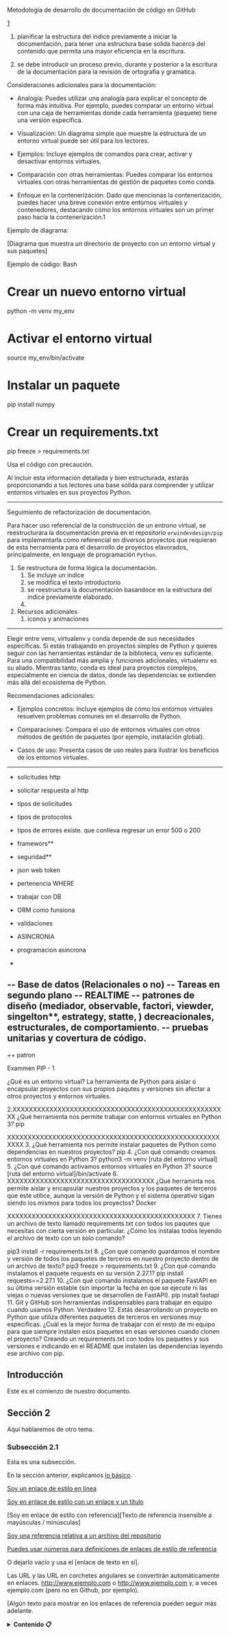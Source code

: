Metodología de desarrollo de documentación de código en GitHub

[1]

1. planificar la estructura del indice previamente a iniciar la documentación, para tener una estructura base solida hacerca del contenido que permita una mayor eficiencia en la escritura.

2. se debe introducir un proceso previo, durante y posterior a la escritura de la documentación para la revisión de ortografia y gramatica.


Consideraciones adicionales para la documentación:

- Analogía: Puedes utilizar una analogía para explicar el concepto de forma más intuitiva. Por ejemplo, puedes comparar un entorno virtual con una caja de herramientas donde cada herramienta (paquete) tiene una versión específica.

- Visualización: Un diagrama simple que muestre la estructura de un entorno virtual puede ser útil para los lectores.

- Ejemplos: Incluye ejemplos de comandos para crear, activar y desactivar entornos virtuales.

- Comparación con otras herramientas: Puedes comparar los entornos virtuales con otras herramientas de gestión de paquetes como conda.

- Enfoque en la contenerización: Dado que mencionas la contenerización, puedes hacer una breve conexión entre entornos virtuales y contenedores, destacando cómo los entornos virtuales son un primer paso hacia la contenerización.1

Ejemplo de diagrama:

[Diagrama que muestra un directorio de proyecto con un entorno virtual y sus paquetes]

Ejemplo de código:
Bash

# Crear un nuevo entorno virtual
python -m venv my_env

# Activar el entorno virtual
source my_env/bin/activate

# Instalar un paquete
pip install numpy

# Crear un requirements.txt
pip freeze > requirements.txt

Usa el código con precaución.

Al incluir esta información detallada y bien estructurada, estarás proporcionando a tus lectores una base sólida para comprender y utilizar entornos virtuales en sus proyectos Python.

--- 

Seguimiento de refactorización de documentación.

Para hacer uso referencial de la construcción de un entrono virtual, se reestructurara la documentación previa en el repositorio `erwindevdesign/pip` para implementarla como referencial en diversos proyectos que requieran de esta herramienta para el desarrollo de proyectos elavorados, principalmente, en lenguaje de programación `Python`.

1. Se restructura de forma lógica la documentación.
    1. Se incluye un indice 
    2. se modifica el texto introductorio
    3. se reestructura la documentación basandoce en la estructura del indice previamente elaborado.
    4. 
2. Recursos adicionales
    1. iconos y animaciones 





---

Elegir entre venv, virtualenv y conda depende de sus necesidades específicas. Si estás trabajando en proyectos simples de Python y quieres seguir con las herramientas estándar de la biblioteca, venv es suficiente. Para una compatibilidad más amplia y funciones adicionales, virtualenv es su aliado. Mientras tanto, conda es ideal para proyectos complejos, especialmente en ciencia de datos, donde las dependencias se extienden más allá del ecosistema de Python.

Recomendaciones adicionales:

- Ejemplos concretos: Incluye ejemplos de cómo los entornos virtuales resuelven problemas comunes en el desarrollo de Python.

- Comparaciones: Compara el uso de entornos virtuales con otros métodos de gestión de paquetes (por ejemplo, instalación global).

- Casos de uso: Presenta casos de uso reales para ilustrar los beneficios de los entornos virtuales.



---


- solicitudes http
- solicitar respuesta al http
- tipos de solicitudes
- tipos de protocolos
- tipos de errores existe. que conlleva regresar un error 500 o  200
- framewors**

- seguridad**
- json web token
- pertenencia WHERE
- trabajar con DB
- ORM como funsiona
- validaciones
- ASINCRONIA

- programacion asincrona

-

-- Base de datos (Relacionales o no)
-- Tareas en segundo plano
-- REALTIME 
-- patrones de diseño (mediador, observable, factori, viewder, singelton**, estrategy, statte, ) decreacionales, estructurales, de comportamiento.
-- pruebas unitarias y covertura de código.
-- 




++ patron 









Exammen PIP - 1 



¿Qué es un entorno virtual?
La herramienta de Python para aislar o encapsular proyectos con sus propios paqutes y versiones sin afectar a otros proyectos y entornos virtuales.


2.XXXXXXXXXXXXXXXXXXXXXXXXXXXXXXXXXXXXXXXXXXXXXXXXXXXXX
¿Qué herramienta nos permite trabajar con entornos virtuales en Python 3?
pip

XXXXXXXXXXXXXXXXXXXXXXXXXXXXXXXXXXXXXXXXXXXXXXXXXXXXXXXX
3.
¿Qué herramienta nos permite instalar paquetes de Python como dependencias en nuestros proyectos?
pip
4.
¿Con qué comando creamos entornos virtuales en Python 3?
python3 -m venv [ruta del entorno virtual]
5.
¿Con qué comando activamos entornos virtuales en Python 3?
source [ruta del entorno virtual]/bin/activate
6.   XXXXXXXXXXXXXXXXXXXXXXXXXXXXXXXXXXXX
¿Qué herraminta nos permite aislar y encapsular nuestros proyectos y los paquetes de terceros que este utilice, aunque la versión de Python y el sistema operativo sigan siendo los mismos para todos los proyectos?
Docker

XXXXXXXXXXXXXXXXXXXXXXXXXXXXXXXXXXXXXXXXXXXXXX
7.
Tienes un archivo de texto llamado requirements.txt con todos los paqutes que necesitas con cierta versión en particular. ¿Cómo los instalas todos leyendo el archivo de texto con un solo comando?

pip3 install -r requirements.txt
8.
¿Con qué comando guardamos el nombre y versión de todos los paquetes de terceros en nuestro proyecto dentro de un archivo de texto?
pip3 freeze > requirements.txt
9.
¿Con qué comando instalamos el paquete requests en su versión 2.27.1?
pip install requests==2.27.1
10.
¿Con qué comando instalamos el paquete FastAPI en su última versión estable (sin importar la fecha en que se ejecute ni las viejas o nuevas versiones que se desarrollen de FastAPI).
pip install fastapi
11.
Git y GitHub son herramientas indispensables para trabajar en equipo cuando usamos Python.
Verdadero
12.
Estás desarrollando un proyecto en Python que utiliza diferentes paquetes de terceros en versiones muy especificas. ¿Cuál es la mejor forma de trabajar con el resto de mi equipo para que siempre instalen esos paquetes en esas versiones cuando clonen el proyecto?
Creando un requirements.txt con todos los paquetes y sus versiones e indicando en el README que instalen las dependencias leyendo ese archivo con pip.




## Introducción

<a name="introduction"></a>

Este es el comienzo de nuestro documento.

## Sección 2

<a name="section2"></a>

Aquí hablaremos de otro tema.

### Subsección 2.1

<a name="subsection2.1"></a>

Esta es una subsección.

En la sección anterior, explicamos [lo básico](#introduction).









[Soy un enlace de estilo en linea](https://www.google.com)

[Soy en enlace de estilo con un enlace y un título](https://www.google.com "Google's Homepage")

[Soy en enlace de estilo con referencia][Texto de referencia insensible a mayúsculas / minúsculas]

[Soy una referencia relativa a un archivo del repositorio](../blob/master/LICENSE)

[Puedes usar números para definiciones de enlaces de estilo de referencia][1]

O dejarlo vacío y usa el [enlace de texto en sí].

Las URL y las URL en corchetes angulares se convertirán automáticamente en enlaces.
http://www.ejemplo.com o <http://www.ejemplo.com> y, a veces
ejemplo.com (pero no en Github, por ejemplo).

[Algún texto para mostrar en los enlaces de referencia pueden seguir más adelante.

[texto de referencia insensible a mayúsculas y minúsculas]: https://www.mozilla.org
[1]: http://slashdot.org
[enlace el texto en sí mismo]: http://www.reddit.com






<details>
  <summary><b>Contenido 📋</b></summary>
    <ul style=" list-style-type:none">
      <li >
        <a href="#introduction" >
        Ⅰ. Introducción
        </a>
          <ol style=" list-style-type:none">
            <li>
              <a href="#what-is" >
                ¿Qué es un entorno virtual y su importancia en el desarrollo?
              </a>
            </li>
            <li>
              <a href="#why-use" >
                ¿Por qué utilizar entornos virtuales?
              </a>
            </li>
          </ol>
      </li>
      <li > 
        <a href="#create-virtual-environment">
          Ⅱ. Creación de Entorno Virtual
        </a>
          <ol style=" list-style-type:none">
            <li>
              <a href="#new-virtual-environment" >
                Crea un nuevo entorno con venv.
                </a>
            </li>
            <li>
              <a href="#activate-deactivate" >
                Activación y desactivación del entorno.
              </a>
            </li>
            <li>
              <a href="#install-packages" >
                Instalación de paquetes con pip.
              </a>
            </li>
            <li>
              <a href="#example-01" >
                Ejemplo completo.
              </a>
            </li>
          </ol>
      </li>
      <li>
        <a href="#package-management" >
          Ⅲ. Gestión de Paquetes.
        </a>
          <ol style=" list-style-type:none">
            <li>
              <a href="#new-file" >
                Creación de un archivo requirements.txt.
              </a>
            </li>
            <li>
              <a href="#packages-from-file" >
                Instalación de paquetes desde requirements.txt.
              </a>
            </li>
            <li>
              <a href="#updating-removing">Actualización de paquetes.
            </li>
            <li>
              <a href="#freezes-dependencies">Congela las versiones de paquetes.
            </li>  
            <li>
              <a href="#remove-dependencies">Elimina paquetes.
            </li>            
          </ol>        
      </li>
      <li>
        <a href="#best-practices">
          Ⅳ. Mejores prácticas
        </a>
          <ol style=" list-style-type:none" >
            <li>
              <a href="#recommended-structure">Estructura de directorios recomendada.
            </li> 
            <li>
              <a href="#gitignore-file">Uso de .gitignore para excluir archivos innecesarios.
            </li> 
            <li>Automatización de la creación de entornos con scripts.</li>
          </ol>        
      </li>
      <li>
        <a href="#" >
          Ⅴ. Ejemplos Prácticos
        </a>
          <ol style=" list-style-type:none">
            <li>Creación de entornos para diferentes proyectos (Django, Flask, Machine Learning).</li>
            <li>Resolución de problemas comunes.</li>
          </ol>
      </li>
      <li>
        <a href="#" >
          Ⅵ. Herramientas Adicionales
        </a>
          <ol style=" list-style-type:none">
            <li>Integración con IDEs (Visual Studio Code, PyCharm).</li>
            <li>Uso de Docker para la contenerización de entornos.</li>
          </ol>
      </li>
    </ul>
</details>
